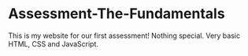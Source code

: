 # Assessment-The-Fundamentals
This is my website for our first assessment!
Nothing special. Very basic HTML, CSS and JavaScript.

